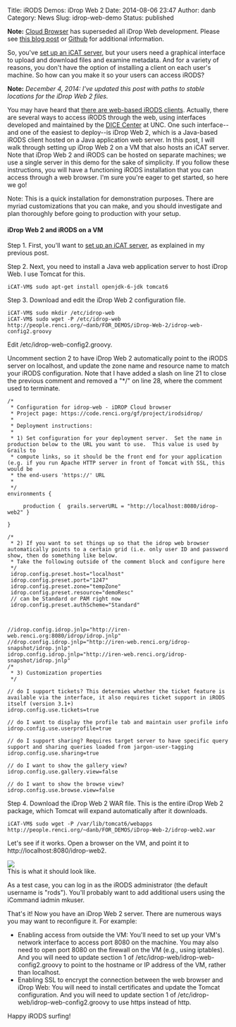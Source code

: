 Title: iRODS Demos: iDrop Web 2
Date: 2014-08-06 23:47
Author: danb
Category: News
Slug: idrop-web-demo
Status: published

**Note:** [Cloud
Browser](http://irods.org/2015/12/dfc-irods-cloud-browser-v1-0-0-released/)
has superseded all iDrop Web development. Please see [this blog
post](http://irods.org/2015/12/dfc-irods-cloud-browser-v1-0-0-released/)
or [Github](https://github.com/DICE-UNC/irods-cloud-browser) for
additional information.

So, you've [set up an iCAT
server](http://irods.org/post/icat-on-a-vm/ "iRODS Demos: iCAT on a VM"),
but your users need a graphical interface to upload and download files
and examine metadata. And for a variety of reasons, you don't have the
option of installing a client on each user's machine. So how can you
make it so your users can access iRODS?

<!--more-->

**Note:** *December 4, 2014: I've updated this post with paths to stable
locations for the iDrop Web 2 files.*

You may have heard that [there are web-based iRODS
clients](http://irods.org/post/irods-user-interfaces/ "iRODS User Interfaces").
Actually, there are several ways to access iRODS through the web, using
interfaces developed and maintained by the [DICE
Center](http://dice.unc.edu/ "DICE Center") at UNC. One such
interface--and one of the easiest to deploy--is iDrop Web 2, which is a
Java-based iRODS client hosted on a Java application web server. In this
post, I will walk through setting up iDrop Web 2 on a VM that also hosts
an iCAT server. Note that iDrop Web 2 and iRODS can be hosted on
separate machines; we use a single server in this demo for the sake of
simplicity. If you follow these instructions, you will have a
functioning iRODS installation that you can access through a web
browser. I'm sure you're eager to get started, so here we go!

Note: This is a quick installation for demonstration purposes. There are
myriad customizations that you can make, and you should investigate and
plan thoroughly before going to production with your setup.

#### iDrop Web 2 and iRODS on a VM

Step 1. First, you'll want to [set up an iCAT
server](http://irods.org/post/icat-on-a-vm/ "iRODS Demos: iCAT on a VM"),
as explained in my previous post.

Step 2. Next, you need to install a Java web application server to host
iDrop Web. I use Tomcat for this.

~~~~ {.lang:sh .highlight:0 .nums:false .decode:true}
iCAT-VM$ sudo apt-get install openjdk-6-jdk tomcat6
~~~~

Step 3. Download and edit the iDrop Web 2 configuration file.

~~~~ {.lang:sh .highlight:0 .nums:false .decode:true}
iCAT-VM$ sudo mkdir /etc/idrop-web
iCAT-VM$ sudo wget -P /etc/idrop-web http://people.renci.org/~danb/FOR_DEMOS/iDrop-Web-2/idrop-web-config2.groovy
~~~~

Edit /etc/idrop-web-config2.groovy.

Uncomment section 2 to have iDrop Web 2 automatically point to the iRODS
server on localhost, and update the zone name and resource name to match
your iRODS configuration. Note that I have added a slash on line 21 to
close the previous comment and removed a "\*/" on line 28, where the
comment used to terminate.

~~~~ {.lang:default .range:18-28 .decode:true}
/*
 * Configuration for idrop-web - iDROP Cloud browser
 * Project page: https://code.renci.org/gf/project/irodsidrop/
 *
 * Deployment instructions:
 *
 * 1) Set configuration for your deployment server.  Set the name in production below to the URL you want to use.  This value is used by Grails to
 * compute links, so it should be the front end for your application (e.g. if you run Apache HTTP server in front of Tomcat with SSL, this would be
 * the end-users 'https://' URL
 *
 */
environments {

     production {  grails.serverURL = "http://localhost:8080/idrop-web2" }

}

/*
 * 2) If you want to set things up so that the idrop web browser automatically points to a certain grid (i.e. only user ID and password show, then do something like below.
 * Take the following outside of the comment block and configure here
 */
 idrop.config.preset.host="localhost"
 idrop.config.preset.port="1247"
 idrop.config.preset.zone="tempZone"
 idrop.config.preset.resource="demoResc"
 // can be Standard or PAM right now
 idrop.config.preset.authScheme="Standard"



//idrop.config.idrop.jnlp="http://iren-web.renci.org:8080/idrop/idrop.jnlp"
//drop.config.idrop.jnlp="http://iren-web.renci.org/idrop-snapshot/idrop.jnlp"
idrop.config.idrop.jnlp="http://iren-web.renci.org/idrop-snapshot/idrop.jnlp"
/*
 * 3) Customization properties
 */

// do I support tickets? This determies whether the ticket feature is available via the interface, it also requires ticket support in iRODS itself (version 3.1+)
idrop.config.use.tickets=true

// do I want to display the profile tab and maintain user profile info
idrop.config.use.userprofile=true

// do I support sharing? Requires target server to have specific query support and sharing queries loaded from jargon-user-tagging
idrop.config.use.sharing=true

// do I want to show the gallery view?
idrop.config.use.gallery.view=false

// do I want to show the browse view?
idrop.config.use.browse.view=false
~~~~

Step 4. Download the iDrop Web 2 WAR file. This is the entire iDrop Web
2 package, which Tomcat will expand automatically after it downloads.

~~~~ {.lang:sh .highlight:0 .nums:false .decode:true}
iCAT-VM$ sudo wget -P /var/lib/tomcat6/webapps http://people.renci.org/~danb/FOR_DEMOS/iDrop-Web-2/idrop-web2.war
~~~~

Let's see if it works. Open a browser on the VM, and point it to
http://localhost:8080/idrop-web2.

<div class="full_image"><img src="./theme/uploads/2014/08/idrop-login-300x215.png" /></div>
<div class="green_font">This is what it should look like.</div>
  

As a test case, you can log in as the iRODS administrator (the default
username is "rods"). You'll probably want to add additional users using
the iCommand <span class="lang:default decode:true crayon-inline">iadmin
mkuser</span>.

That's it! Now you have an iDrop Web 2 server. There are numerous ways
you may want to reconfigure it. For example:

-   Enabling access from outside the VM: You'll need to set up your VM's
    network interface to access port 8080 on the machine. You may also
    need to open port 8080 on the firewall on the VM (e.g., using
    iptables). And you will need to update section 1 of
    /etc/idrop-web/idrop-web-config2.groovy to point to the hostname or
    IP address of the VM, rather than localhost.
-   Enabling SSL to encrypt the connection between the web browser and
    iDrop Web: You will need to install certificates and update the
    Tomcat configuration. And you will need to update section 1 of
    /etc/idrop-web/idrop-web-config2.groovy to use https instead of
    http.

Happy iRODS surfing!
